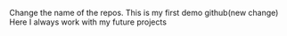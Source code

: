 Change the name of the repos.
This is my first demo github(new change)
Here I always work with my future projects
